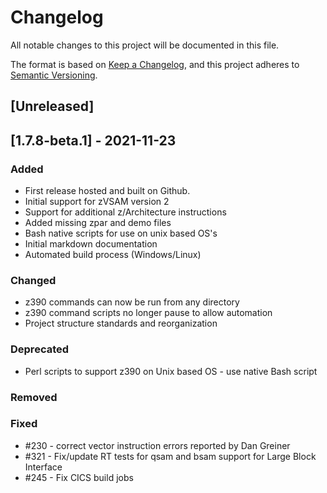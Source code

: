 # Changelog
All notable changes to this project will be documented in this file.

The format is based on [Keep a Changelog](https://keepachangelog.com/en/1.0.0/),
and this project adheres to [Semantic Versioning](https://semver.org/spec/v2.0.0.html).

## [Unreleased]

## [1.7.8-beta.1] - 2021-11-23
### Added
- First release hosted and built on Github.
- Initial support for zVSAM version 2
- Support for additional z/Architecture instructions
- Added missing zpar and demo files
- Bash native scripts for use on unix based OS's
- Initial markdown documentation
- Automated build process (Windows/Linux)

### Changed
- z390 commands can now be run from any directory
- z390 command scripts no longer pause to allow automation
- Project structure standards and reorganization

### Deprecated
- Perl scripts to support z390 on Unix based OS - use native Bash script

### Removed
### Fixed
- #230 - correct vector instruction errors reported by Dan Greiner
- #321 - Fix/update RT tests for qsam and bsam support for Large Block Interface
- #245 - Fix CICS build jobs
